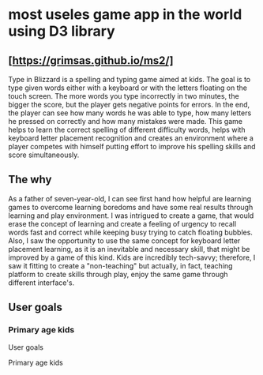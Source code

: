 # most useles game app in the world using D3 library

## [https://grimsas.github.io/ms2/]

Type in Blizzard is a spelling and typing game aimed at kids. The goal is to type given words either with a keyboard or with the letters floating on the touch screen. The more words you type incorrectly in two minutes, the bigger the score, but the player gets negative points for errors. In the end, the player can see how many words he was able to type, how many letters he pressed on correctly and how many mistakes were made. This game helps to learn the correct spelling of different difficulty words, helps with keyboard letter placement recognition and creates an environment where a player competes with himself putting effort to improve his spelling skills and score simultaneously.

## The why

As a father of seven-year-old, I can see first hand how helpful are learning games to overcome learning boredoms and have some real results through learning and play environment.
I was intrigued to create a game, that would erase the concept of learning and create a feeling of urgency to recall words fast and correct while keeping busy trying to catch floating bubbles. Also, I saw the opportunity to use the same concept for keyboard letter placement learning, as it is an inevitable and necessary skill, that might be improved by a game of this kind. Kids are incredibly tech-savvy; therefore, I saw it fitting to create a "non-teaching" but actually, in fact, teaching platform to create skills through play, enjoy the same game through different interface's.

## User goals

### Primary age kids

User goals

Primary age kids
